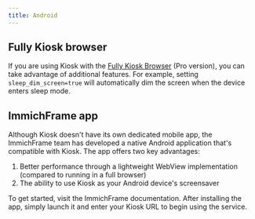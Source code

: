 ```yaml
---
title: Android
---
```


## Fully Kiosk browser

If you are using Kiosk with the [Fully Kiosk Browser](https://www.fully-kiosk.com/) (Pro version), you can take advantage of additional features. For example, setting `sleep_dim_screen=true` will automatically dim the screen when the device enters sleep mode.

## ImmichFrame app

Although Kiosk doesn't have its own dedicated mobile app, the ImmichFrame team has developed a native Android application that's compatible with Kiosk. The app offers two key advantages:

1. Better performance through a lightweight WebView implementation (compared to running in a full browser)
2. The ability to use Kiosk as your Android device's screensaver

To get started, visit the ImmichFrame documentation. After installing the app, simply launch it and enter your Kiosk URL to begin using the service.
